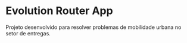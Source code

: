 # Evolution Router App
 Projeto desenvolvido para resolver problemas de mobilidade urbana no setor de entregas.
